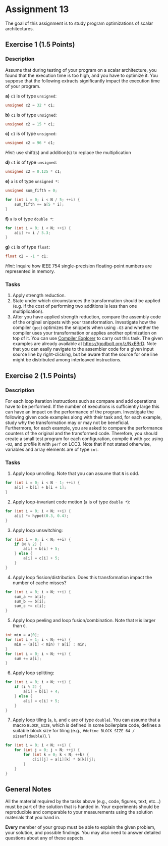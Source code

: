 # Assignment 13

The goal of this assignment is to study program optimizations of scalar architectures.

## Exercise 1 (1.5 Points)

### Description

Assume that during testing of your program on a scalar architecture, you found that the execution time is too high, and you have to optimize it. You suppose that the following extracts significantly impact the execution time of your program.

**a)** `c1` is of type `unsigned`:

```C
unsigned c2 = 32 * c1;
```

**b)** `c1` is of type `unsigned`:

```C
unsigned c2 = 15 * c1;
```

**c)** `c1` is of type `unsigned`:

```C
unsigned c2 = 96 * c1;
```

_Hint_: use shift(s) and addition(s) to replace the multiplication

**d)** `c1` is of type `unsigned`:

```C
unsigned c2 = 0.125 * c1;
```

**e)** `a` is of type `unsigned *`:

```C
unsigned sum_fifth = 0;

for (int i = 0; i < N / 5; ++i) {
    sum_fifth += a[5 * i];
}
```

**f)** `a` is of type `double *`:

```C
for (int i = 0; i < N; ++i) {
    a[i] += i / 5.3;
}
```

**g)** `c1` is of type `float`:

```C
float c2 = -1 * c1;
```

_Hint_: Inquire how IEEE 754 single-precision floating-point numbers are represented in memory.

### Tasks

1) Apply strength reduction.
2) State under which circumstances the transformation should be applied (e.g. if the cost of performing two additions is less than one multiplication).
3) After you have applied strength reduction, compare the assembly code of the original snippets with your transformation. Investigate how the compiler (`gcc`) optimizes the snippets when using `-O3` and whether the compiler uses your transformation or applies another optimization on top of it. You can use [Compiler Explorer](https://godbolt.org/) to carry out this task. The given examples are already available at <https://godbolt.org/z/NxEBrD>. Note that you can easily navigate to the assembler code for a given input source line by right-clicking, but be aware that the source for one line might be distributed among interleaved instructions.

## Exercise 2 (1.5 Points)

### Description

For each loop iteration instructions such as compare and add operations have to be performed. If the number of executions is sufficiently large this can have an impact on the performance of the program. Investigate the following given code examples along with their task and, for each example, study why the transformation may or may not be beneficial. \
Furthermore, for each example, you are asked to compare the performance counters of the original and the transformed code. Therefore, you should create a small test program for each configuration, compile it with `gcc` using `-O3`, and profile it with `perf` on LCC3.
Note that if not stated otherwise, variables and array elements are of type `int`.

### Tasks

1) Apply loop unrolling. Note that you can assume that `N` is odd.

```C
for (int i = 0; i < N - 1; ++i) {
    a[i] = b[i] + b[i + 1];
}
```

2) Apply loop-invariant code motion (`a` is of type `double *`):

```C
for (int i = 0; i < N; ++i) {
    a[i] *= hypot(0.3, 0.4);
}
```

3) Apply loop unswitching:

```C
for (int i = 0; i < N; ++i) {
    if (N % 2) {
        a[i] = b[i] + 5;
    } else {
        a[i] = c[i] + 5;
    }
}
```

4) Apply loop fission/distribution. Does this transformation impact the number of cache misses?

```C
for (int i = 0; i < N; ++i) {
    sum_a += a[i];
    sum_b += b[i];
    sum_c += c[i];
}
```

5) Apply loop peeling and loop fusion/combination. Note that `N` is larger than `0`.

```C
int min = a[0];
for (int i = 1; i < N; ++i) {
    min = (a[i] < min) ? a[i] : min;
}
for (int i = 0; i < N; ++i) {
    sum += a[i];
}
```

6) Apply loop splitting:

```C
for (int i = 0; i < N; ++i) {
    if (i % 2) {
        a[i] = b[i] + 4;
    } else {
        a[i] = c[i] + 5;
    }
}
```

7) Apply loop tiling (`a`, `b`, and `c` are of type `double`). You can assume that a macro `BLOCK_SIZE`, which is defined in some boilerplate code, defines a suitable block size for tiling (e.g., `#define BLOCK_SIZE 64 / sizeof(double)`). \

```C
for (int i = 0; i < N; ++i) {
    for (int j = 0; j < N; ++j) {
        for (int k = 0; k < N; ++k) {
            c[i][j] = a[i][k] * b[k][j];
        }
    }
}
```

## General Notes

All the material required by the tasks above (e.g., code, figures, text, etc...) must be part of the solution that is handed in. Your experiments should be reproducible and comparable to your measurements using the solution materials that you hand in.

**Every** member of your group must be able to explain the given problem, your solution, and possible findings. You may also need to answer detailed questions about any of these aspects.
